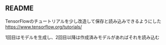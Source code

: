 ## README
TensorFlowのチュートリアルを少し改造して保存と読み込みできるようにした
https://www.tensorflow.org/tutorials/

1回目はモデルを生成し、2回目以降は作成済みモデルがあればそれを読み込む
